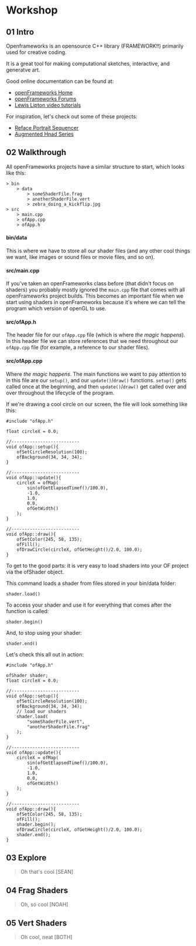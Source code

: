 # Workshop

## 01 Intro

Openframeworks is an opensource C++ library (FRAMEWORK!!) primarily used for creative coding.

It is a great tool for making computational sketches, interactive, and generatve art.

Good online documentation can be found at:

* [openFrameworks Home](https://openframeworks.cc)
* [openFrameworks Forums](https://forum.openframeworks.cc)
* [Lewis Lipton video tutorials](https://www.youtube.com/channel/UC8Wzk_R1GoPkPqLo-obU_kQ)

For inspiration, let's check out some of these projects:

* [Reface Portrait Sequencer](https://vimeo.com/2355887)
* [Augmented Hnad Series](http://www.flong.com/projects/augmented-hand-series/)

## 02 Walkthrough

All openFrameworks projects have a similar structure to start, which looks like this:

```
> bin
	> data
		> someShaderFile.frag
		> anotherShaderFile.vert
		> zebra_doing_a_kickflip.jpg
> src
	> main.cpp
	> ofApp.cpp
	> ofApp.h
```

#### bin/data

This is where we have to store all our shader files (and any other cool things we want, like images or sound files or movie files, and so on).

#### src/main.cpp

If you've taken an openFrameworks class before (that didn't focus on shaders) you probably mostly ignored the `main.cpp` file that comes with all openFrameworks project builds. This becomes an important file when we start using shaders in openFrameworks because it's where we can tell the program which version of openGL to use.

#### src/ofApp.h

The header file for our `ofApp.cpp` file (which is where _the magic happens_). In this header file we can store references that we need throughout our `ofApp.cpp` file (for example, a reference to our shader files).

#### src/ofApp.cpp

Where _the magic happens_. The main functions we want to pay attention to in this file are our `setup()`, and our `update()`/`draw()` functions. `setup()` gets called once at the beginning, and then `update()`/`draw()` get called over and over throughout the lifecycle of the program.

If we're drawing a cool circle on our screen, the file will look something like this:

```
#include "ofApp.h"

float circleX = 0.0;

//--------------------------
void ofApp::setup(){
	ofSetCircleResolution(100);
	ofBackground(34, 34, 34);
}

//--------------------------
void ofApp::update(){
	circleX = ofMap(
		sin(ofGetElapsedTimef()/100.0),
		-1.0,
		1.0,
		0.0,
		ofGetWidth()
	);
}

//--------------------------
void ofApp::draw(){
	ofSetColor(245, 58, 135);
	ofFill();
	ofDrawCircle(circleX, ofGetHeight()/2.0, 100.0);
}
```

To get to the good parts: it is very easy to load shaders into your OF project via the ofShader object.

This command loads a shader from files stored in your bin/data folder:

```
shader.load()
```

To access your shader and use it for everything that comes after the function is called: 

```
shader.begin()
```

And, to stop using your shader:
```
shader.end()
```

Let's check this all out in action:

```
#include "ofApp.h"

ofShader shader;
float circleX = 0.0;

//--------------------------
void ofApp::setup(){
	ofSetCircleResolution(100);
	ofBackground(34, 34, 34);
	// load our shaders
	shader.load(
		"someShaderFile.vert",
		"anotherShaderFile.frag"
	);
}

//--------------------------
void ofApp::update(){
	circleX = ofMap(
		sin(ofGetElapsedTimef()/100.0),
		-1.0,
		1.0,
		0.0,
		ofGetWidth()
	);
}

//--------------------------
void ofApp::draw(){
	ofSetColor(245, 58, 135);
	ofFill();
	shader.begin();
	ofDrawCircle(circleX, ofGetHeight()/2.0, 100.0);
	shader.end();
}
```

## 03 Explore

> Oh that's cool [SEAN]

## 04 Frag Shaders

> Oh, so cool [NOAH]

## 05 Vert Shaders

> Oh cool, neat [BOTH]
